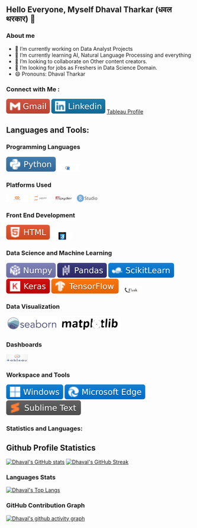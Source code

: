 ## Hello Everyone, Myself Dhaval Tharkar (धवल थरकार) 👋

### About me
- 🔭 I’m currently working on Data Analyst Projects
- 🌱 I’m currently learning AI, Natural Language Processing and everything
- 👯 I’m looking to collaborate on Other content creators.
- 🤔 I’m looking for jobs as Freshers in Data Science Domain. 
- 😄 Pronouns: Dhaval Tharkar

### Connect with Me :
[![Gmail logo](https://raw.githubusercontent.com/Dhavaltharkar/Dhavaltharkar/main/images/gmail.svg)](mailto:dhavaltharkar16@gmail.com)
[![LinkedIn](https://raw.githubusercontent.com/Dhavaltharkar/Dhavaltharkar/main/images/linkedin.svg)](https://www.linkedin.com/in/dhavaltharkar/)
<a href = "https://public.tableau.com/app/profile/dhavaltharkar"> Tableau Profile </a>

## Languages and Tools:
### Programming Languages
![Python Logo](https://raw.githubusercontent.com/Dhavaltharkar/Dhavaltharkar/main/images/python.svg)
<img src="https://raw.githubusercontent.com/Dhavaltharkar/Dhavaltharkar/main/images/R.svg" alt="R Logo" width="59" height="20">


### Platforms Used
<img src="https://raw.githubusercontent.com/Dhavaltharkar/Dhavaltharkar/main/images/colab.svg" alt="Google Colab Logo" width="59" height="20"> <img src="https://raw.githubusercontent.com/Dhavaltharkar/Dhavaltharkar/main/images/jupyter.svg" alt="Jupyter Notebook Logo" width="59" height="20"> <img src="https://raw.githubusercontent.com/Dhavaltharkar/Dhavaltharkar/main/images/spyder.svg" alt="Spyder Logo" width="59" height="20"> <img src="https://raw.githubusercontent.com/Dhavaltharkar/Dhavaltharkar/main/images/rstudio.svg" alt="RStudio Logo" width="59" height="20">


### Front End Development
![HTML logo](https://raw.githubusercontent.com/Dhavaltharkar/Dhavaltharkar/main/images/html.svg)
<img src="https://raw.githubusercontent.com/Dhavaltharkar/Dhavaltharkar/main/images/css.svg" alt="css Logo" width="59" height="20">

### Data Science and Machine Learning
![Numpy logo](https://raw.githubusercontent.com/Dhavaltharkar/Dhavaltharkar/main/images/numpy.svg)
![pandas logo](https://raw.githubusercontent.com/Dhavaltharkar/Dhavaltharkar/main/images/pandas.svg)
![scikitlearn logo](https://raw.githubusercontent.com/Dhavaltharkar/Dhavaltharkar/main/images/scikit.svg)
![Keras logo](https://raw.githubusercontent.com/Dhavaltharkar/Dhavaltharkar/main/images/keras.svg)
![tensorflow logo](https://raw.githubusercontent.com/Dhavaltharkar/Dhavaltharkar/main/images/tensorflow.svg)
<img src="https://raw.githubusercontent.com/Dhavaltharkar/Dhavaltharkar/main/images/flask.svg" alt="flask Logo" width="59" height="20">

### Data Visualization
![seaborn logo](https://raw.githubusercontent.com/Dhavaltharkar/Dhavaltharkar/main/images/seaborn.svg)
![matplotlib](https://raw.githubusercontent.com/Dhavaltharkar/Dhavaltharkar/main/images/matplotlib.svg)

### Dashboards
<img src="https://raw.githubusercontent.com/Dhavaltharkar/Dhavaltharkar/main/images/tableau.png" alt="Tableau Logo" width="59" height="20">


### Workspace and Tools
![Windows logo](https://raw.githubusercontent.com/Dhavaltharkar/Dhavaltharkar/main/images/windows.svg)
![Microsoft Edge logo](https://raw.githubusercontent.com/Dhavaltharkar/Dhavaltharkar/main/images/microsoftedge.svg)
![sublinr text](https://raw.githubusercontent.com/Dhavaltharkar/Dhavaltharkar/main/images/subline.svg)

### Statistics and Languages:

## Github Profile Statistics

[![Dhaval's GitHub stats](https://github-readme-stats.vercel.app/api?username=Dhavaltharkar)](https://github.com/Dhavaltharkar/github-readme-stats) [![Dhaval's GitHub Streak](https://streak-stats.demolab.com/?user=Dhavaltharkar&theme=default)](https://git.io/streak-stats)

### Languages Stats

[![Dhaval's Top Langs](https://github-readme-stats.vercel.app/api/top-langs/?username=Dhavaltharkar&layout=donut-vertical)](https://github.com/Dhavaltharkar/github-readme-stats)

### GitHub Contribution Graph

[![Dhaval's github activity graph](https://github-readme-activity-graph.vercel.app/graph?username=Dhavaltharkar&theme=dracula)](https://github.com/Dhavaltharkar/github-readme-activity-graph)
